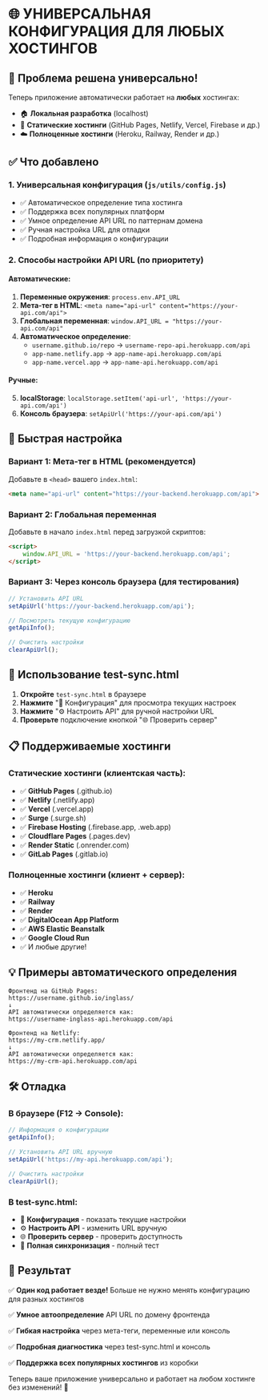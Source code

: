 # 🌐 УНИВЕРСАЛЬНАЯ КОНФИГУРАЦИЯ ДЛЯ ЛЮБЫХ ХОСТИНГОВ

## 🎯 Проблема решена универсально!

Теперь приложение автоматически работает на **любых** хостингах:
- 🏠 **Локальная разработка** (localhost)
- 📖 **Статические хостинги** (GitHub Pages, Netlify, Vercel, Firebase и др.)
- ☁️ **Полноценные хостинги** (Heroku, Railway, Render и др.)

## ✅ Что добавлено

### 1. Универсальная конфигурация (`js/utils/config.js`)
- ✅ Автоматическое определение типа хостинга
- ✅ Поддержка всех популярных платформ
- ✅ Умное определение API URL по паттернам домена
- ✅ Ручная настройка URL для отладки
- ✅ Подробная информация о конфигурации

### 2. Способы настройки API URL (по приоритету)

#### Автоматические:
1. **Переменные окружения**: `process.env.API_URL` 
2. **Мета-тег в HTML**: `<meta name="api-url" content="https://your-api.com/api">`
3. **Глобальная переменная**: `window.API_URL = "https://your-api.com/api"`
4. **Автоматическое определение**:
   - `username.github.io/repo` → `username-repo-api.herokuapp.com/api`
   - `app-name.netlify.app` → `app-name-api.herokuapp.com/api`
   - `app-name.vercel.app` → `app-name-api.herokuapp.com/api`

#### Ручные:
5. **localStorage**: `localStorage.setItem('api-url', 'https://your-api.com/api')`
6. **Консоль браузера**: `setApiUrl('https://your-api.com/api')`

## 🚀 Быстрая настройка

### Вариант 1: Мета-тег в HTML (рекомендуется)
Добавьте в `<head>` вашего `index.html`:
```html
<meta name="api-url" content="https://your-backend.herokuapp.com/api">
```

### Вариант 2: Глобальная переменная
Добавьте в начало `index.html` перед загрузкой скриптов:
```html
<script>
    window.API_URL = 'https://your-backend.herokuapp.com/api';
</script>
```

### Вариант 3: Через консоль браузера (для тестирования)
```javascript
// Установить API URL
setApiUrl('https://your-backend.herokuapp.com/api');

// Посмотреть текущую конфигурацию
getApiInfo();

// Очистить настройки
clearApiUrl();
```

## 🔧 Использование test-sync.html

1. **Откройте** `test-sync.html` в браузере
2. **Нажмите** "🔧 Конфигурация" для просмотра текущих настроек
3. **Нажмите** "⚙️ Настроить API" для ручной настройки URL
4. **Проверьте** подключение кнопкой "🌐 Проверить сервер"

## 📋 Поддерживаемые хостинги

### Статические хостинги (клиентская часть):
- ✅ **GitHub Pages** (.github.io)
- ✅ **Netlify** (.netlify.app)  
- ✅ **Vercel** (.vercel.app)
- ✅ **Surge** (.surge.sh)
- ✅ **Firebase Hosting** (.firebase.app, .web.app)
- ✅ **Cloudflare Pages** (.pages.dev)
- ✅ **Render Static** (.onrender.com)
- ✅ **GitLab Pages** (.gitlab.io)

### Полноценные хостинги (клиент + сервер):
- ✅ **Heroku**
- ✅ **Railway** 
- ✅ **Render**
- ✅ **DigitalOcean App Platform**
- ✅ **AWS Elastic Beanstalk**
- ✅ **Google Cloud Run**
- ✅ И любые другие!

## 💡 Примеры автоматического определения

```
Фронтенд на GitHub Pages:
https://username.github.io/inglass/
↓
API автоматически определяется как:
https://username-inglass-api.herokuapp.com/api

Фронтенд на Netlify:
https://my-crm.netlify.app/  
↓
API автоматически определяется как:
https://my-crm-api.herokuapp.com/api
```

## 🛠️ Отладка

### В браузере (F12 → Console):
```javascript
// Информация о конфигурации
getApiInfo();

// Установить API URL вручную
setApiUrl('https://my-api.herokuapp.com/api');

// Очистить настройки
clearApiUrl();
```

### В test-sync.html:
- 🔧 **Конфигурация** - показать текущие настройки
- ⚙️ **Настроить API** - изменить URL вручную
- 🌐 **Проверить сервер** - проверить доступность
- 🔄 **Полная синхронизация** - полный тест

## 🎯 Результат

✅ **Один код работает везде!** Больше не нужно менять конфигурацию для разных хостингов

✅ **Умное автоопределение** API URL по домену фронтенда

✅ **Гибкая настройка** через мета-теги, переменные или консоль

✅ **Подробная диагностика** через test-sync.html и консоль

✅ **Поддержка всех популярных хостингов** из коробки

Теперь ваше приложение универсально и работает на любом хостинге без изменений! 🚀
